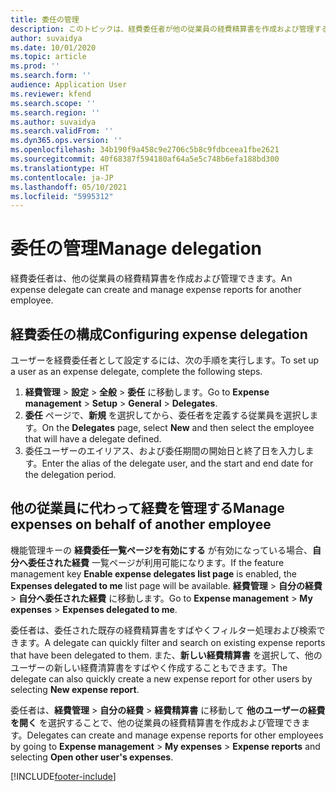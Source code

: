 ```yaml
---
title: 委任の管理
description: このトピックは、経費委任者が他の従業員の経費精算書を作成および管理する方法に関する情報を提供します。
author: suvaidya
ms.date: 10/01/2020
ms.topic: article
ms.prod: ''
ms.search.form: ''
audience: Application User
ms.reviewer: kfend
ms.search.scope: ''
ms.search.region: ''
ms.author: suvaidya
ms.search.validFrom: ''
ms.dyn365.ops.version: ''
ms.openlocfilehash: 34b190f9a458c9e2706c5b8c9fdbceea1fbe2621
ms.sourcegitcommit: 40f68387f594180af64a5e5c748b6efa188bd300
ms.translationtype: HT
ms.contentlocale: ja-JP
ms.lasthandoff: 05/10/2021
ms.locfileid: "5995312"
---
```

# <a name="manage-delegation"></a><span data-ttu-id="80211-103">委任の管理</span><span class="sxs-lookup"><span data-stu-id="80211-103">Manage delegation</span></span>
<span data-ttu-id="80211-104">経費委任者は、他の従業員の経費精算書を作成および管理できます。</span><span class="sxs-lookup"><span data-stu-id="80211-104">An expense delegate can create and manage expense reports for another employee.</span></span>

## <a name="configuring-expense-delegation"></a><span data-ttu-id="80211-105">経費委任の構成</span><span class="sxs-lookup"><span data-stu-id="80211-105">Configuring expense delegation</span></span>

<span data-ttu-id="80211-106">ユーザーを経費委任者として設定するには、次の手順を実行します。</span><span class="sxs-lookup"><span data-stu-id="80211-106">To set up a user as an expense delegate, complete the following steps.</span></span> 
1. <span data-ttu-id="80211-107">**経費管理** > **設定** > **全般** > **委任** に移動します。</span><span class="sxs-lookup"><span data-stu-id="80211-107">Go to **Expense management** > **Setup** > **General** > **Delegates**.</span></span> 
2. <span data-ttu-id="80211-108">**委任** ページで、**新規** を選択してから、委任者を定義する従業員を選択します。</span><span class="sxs-lookup"><span data-stu-id="80211-108">On the **Delegates** page, select **New** and then select the employee that will have a delegate defined.</span></span> 
3. <span data-ttu-id="80211-109">委任ユーザーのエイリアス、および委任期間の開始日と終了日を入力します。</span><span class="sxs-lookup"><span data-stu-id="80211-109">Enter the alias of the delegate user, and the start and end date for the delegation period.</span></span>

## <a name="manage-expenses-on-behalf-of-another-employee"></a><span data-ttu-id="80211-110">他の従業員に代わって経費を管理する</span><span class="sxs-lookup"><span data-stu-id="80211-110">Manage expenses on behalf of another employee</span></span>

<span data-ttu-id="80211-111">機能管理キーの **経費委任一覧ページを有効にする** が有効になっている場合、**自分へ委任された経費** 一覧ページが利用可能になります。</span><span class="sxs-lookup"><span data-stu-id="80211-111">If the feature management key **Enable expense delegates list page** is enabled, the **Expenses delegated to me** list page will be available.</span></span> <span data-ttu-id="80211-112">**経費管理** > **自分の経費** > **自分へ委任された経費** に移動します。</span><span class="sxs-lookup"><span data-stu-id="80211-112">Go to **Expense management** > **My expenses** > **Expenses delegated to me**.</span></span>

<span data-ttu-id="80211-113">委任者は、委任された既存の経費精算書をすばやくフィルター処理および検索できます。</span><span class="sxs-lookup"><span data-stu-id="80211-113">A delegate can quickly filter and search on existing expense reports that have been delegated to them.</span></span> <span data-ttu-id="80211-114">また、**新しい経費精算書** を選択して、他のユーザーの新しい経費清算書をすばやく作成することもできます。</span><span class="sxs-lookup"><span data-stu-id="80211-114">The delegate can also quickly create a new expense report for other users by selecting **New expense report**.</span></span>

<span data-ttu-id="80211-115">委任者は、**経費管理** > **自分の経費** > **経費精算書** に移動して **他のユーザーの経費を開く** を選択することで、他の従業員の経費精算書を作成および管理できます。</span><span class="sxs-lookup"><span data-stu-id="80211-115">Delegates can create and manage expense reports for other employees by going to **Expense management** > **My expenses** > **Expense reports** and selecting **Open other user's expenses**.</span></span>


[!INCLUDE[footer-include](../includes/footer-banner.md)]